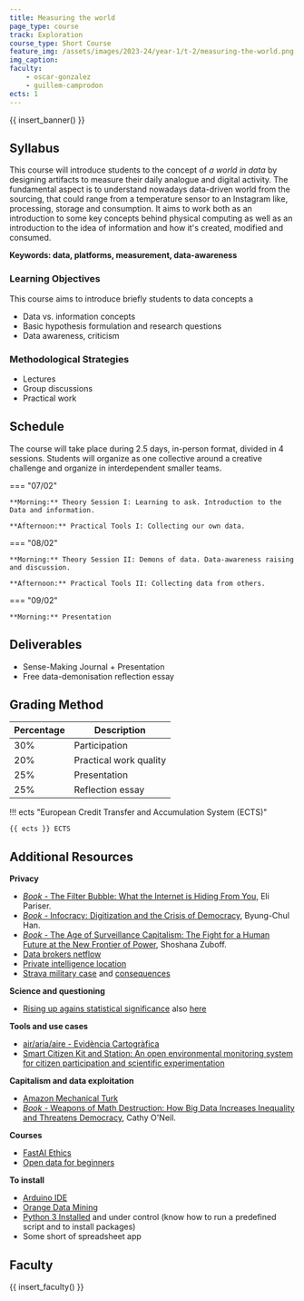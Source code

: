 ```yaml
---
title: Measuring the world
page_type: course
track: Exploration
course_type: Short Course
feature_img: /assets/images/2023-24/year-1/t-2/measuring-the-world.png
img_caption:
faculty:
    - oscar-gonzalez
    - guillem-camprodon
ects: 1
---
```


{{ insert_banner() }}

## Syllabus

This course will introduce students to the concept of _a world in data_ by designing artifacts to measure their daily analogue and digital activity. The fundamental aspect is to understand nowadays data-driven world from the sourcing, that could range from a temperature sensor to an Instagram like, processing, storage and consumption. It aims to work both as an introduction to some key concepts behind physical computing as well as an introduction to the idea of information and how it's created, modified and consumed.

**Keywords: data, platforms, measurement, data-awareness**

### Learning Objectives

This course aims to introduce briefly students to data concepts a

- Data vs. information concepts
- Basic hypothesis formulation and research questions
- Data awareness, criticism

### Methodological Strategies

- Lectures
- Group discussions
- Practical work

## Schedule

The course will take place during 2.5 days, in-person format, divided in 4 sessions. Students will organize as one collective around a creative challenge and organize in interdependent smaller teams.

=== "07/02"

    **Morning:** Theory Session I: Learning to ask. Introduction to the Data and information.

    **Afternoon:** Practical Tools I: Collecting our own data.

=== "08/02"

    **Morning:** Theory Session II: Demons of data. Data-awareness raising and discussion.

    **Afternoon:** Practical Tools II: Collecting data from others.

=== "09/02"

    **Morning:** Presentation

## Deliverables

- Sense-Making Journal + Presentation
- Free data-demonisation reflection essay

## Grading Method

| Percentage  | Description                         |
| ----------- | ------------------------------------|
| 30%         | Participation                       |
| 20%         | Practical work quality              |
| 25%         | Presentation                        |
| 25%         | Reflection essay                    |

!!! ects "European Credit Transfer and Accumulation System (ECTS)"

    {{ ects }} ECTS

## Additional Resources

**Privacy**

- [_Book_ - The Filter Bubble: What the Internet is Hiding From You](https://www.goodreads.com/book/show/10596103-the-filter-bubble?from_search=true&from_srp=true&qid=Vz2TLUup2J&rank=1), Eli Pariser.
- [_Book_ - Infocracy: Digitization and the Crisis of Democracy](https://www.goodreads.com/book/show/60659995-infocracy?from_search=true&from_srp=true&qid=2mIIViIz7M&rank=1), Byung-Chul Han.
- [_Book_ - The Age of Surveillance Capitalism: The Fight for a Human Future at the New Frontier of Power](https://www.goodreads.com/book/show/26195941-the-age-of-surveillance-capitalism), Shoshana Zuboff.
- [Data brokers netflow](https://www.vice.com/en/article/jg84yy/data-brokers-netflow-data-team-cymru)
- [Private intelligence location](https://www.vice.com/en/article/qj454d/private-intelligence-location-data-xmode-hyas)
- [Strava military case](https://www.wired.com/story/strava-heat-map-military-bases-fitness-trackers-privacy/) and [consequences](https://edition.cnn.com/2018/01/28/politics/strava-military-bases-location/index.html)

**Science and questioning**

- [Rising up agains statistical significance](https://www.nature.com/articles/d41586-019-00857-9) also [here](https://pubmed.ncbi.nlm.nih.gov/30894741/)

**Tools and use cases**

- [air/aria/aire - Evidència Cartogràfica](http://air.300000.eu/#ca)
- [Smart Citizen Kit and Station: An open environmental monitoring system for citizen participation and scientific experimentation](https://www.hardware-x.com/article/S2468-0672(19)30020-3/fulltext)

**Capitalism and data exploitation**

- [Amazon Mechanical Turk](https://www.theatlantic.com/business/archive/2018/01/amazon-mechanical-turk/551192/)
- [_Book_ - Weapons of Math Destruction: How Big Data Increases Inequality and Threatens Democracy](https://www.goodreads.com/book/show/28186015-weapons-of-math-destruction), Cathy O'Neil.

**Courses**

- [FastAI Ethics](https://ethics.fast.ai/syllabus/)
- [Open data for beginners](https://ukdataservice.ac.uk/learning-hub/)

**To install**

- [Arduino IDE](https://www.arduino.cc/en/software)
- [Orange Data Mining](https://orangedatamining.com/)
- [Python 3 Installed](https://fablabbcn-projects.gitlab.io/learning/fabacademy-local-docs/clubs/codeclub/scripting/#installing-python) and under control (know how to run a predefined script and to install packages)
- Some short of spreadsheet app

## Faculty

{{ insert_faculty() }}

